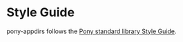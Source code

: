 # Style Guide

pony-appdirs follows the [Pony standard library Style Guide](https://github.com/ponylang/ponyc/blob/main/STYLE_GUIDE.md).
